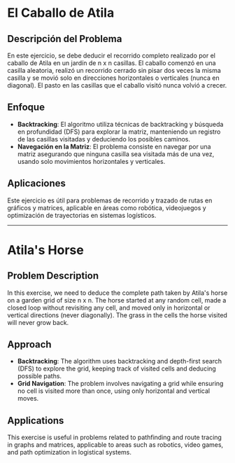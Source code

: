#  El Caballo de Atila

## Descripción del Problema
En este ejercicio, se debe deducir el recorrido completo realizado por el caballo de Atila en un jardín de n x n casillas. El caballo comenzó en una casilla aleatoria, realizó un recorrido cerrado sin pisar dos veces la misma casilla y se movió solo en direcciones horizontales o verticales (nunca en diagonal). El pasto en las casillas que el caballo visitó nunca volvió a crecer.

## Enfoque
- **Backtracking**: El algoritmo utiliza técnicas de backtracking y búsqueda en profundidad (DFS) para explorar la matriz, manteniendo un registro de las casillas visitadas y deduciendo los posibles caminos.
- **Navegación en la Matriz**: El problema consiste en navegar por una matriz asegurando que ninguna casilla sea visitada más de una vez, usando solo movimientos horizontales y verticales.

## Aplicaciones
Este ejercicio es útil para problemas de recorrido y trazado de rutas en gráficos y matrices, aplicable en áreas como robótica, videojuegos y optimización de trayectorias en sistemas logísticos.

------------------------------------------------------

# Atila's Horse

## Problem Description
In this exercise, we need to deduce the complete path taken by Atila's horse on a garden grid of size n x n. The horse started at any random cell, made a closed loop without revisiting any cell, and moved only in horizontal or vertical directions (never diagonally). The grass in the cells the horse visited will never grow back.

## Approach
- **Backtracking**: The algorithm uses backtracking and depth-first search (DFS) to explore the grid, keeping track of visited cells and deducing possible paths.
- **Grid Navigation**: The problem involves navigating a grid while ensuring no cell is visited more than once, using only horizontal and vertical moves.

## Applications
This exercise is useful in problems related to pathfinding and route tracing in graphs and matrices, applicable to areas such as robotics, video games, and path optimization in logistical systems.
